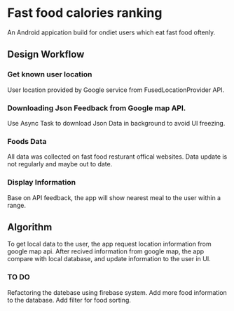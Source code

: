 # Fast food calories ranking
An Android appication build for ondiet users which eat fast food oftenly.

## Design Workflow
### Get known user location
User location provided by Google service from FusedLocationProvider API.
### Downloading Json Feedback from Google map API.
Use Async Task to download Json Data in background to avoid UI freezing.
### Foods Data
All data was collected on fast food resturant offical websites. Data update is not regularly and maybe out to date.
### Display Information
Base on API feedback, the app will show nearest meal to the user within a range.

## Algorithm
To get local data to the user, the app request location information from google map api. After recived information from google map, the app
compare with local database, and update information to the user in UI.

### TO DO
Refactoring the datebase using firebase system. Add more food information to the database. Add filter for food sorting.

